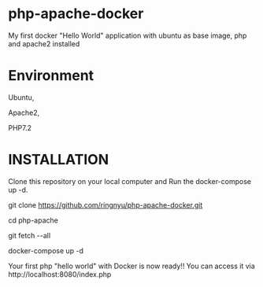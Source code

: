 # php-apache-docker
My first docker "Hello World" application with ubuntu as base image, php and apache2 installed

# Environment
Ubuntu,

Apache2,

PHP7.2

# INSTALLATION
Clone this repository on your local computer and Run the docker-compose up -d.

 git clone https://github.com/ringnyu/php-apache-docker.git
 
 cd php-apache
 
 git fetch --all
 
 docker-compose up -d
 
 Your first php "hello world" with Docker is now ready!! You can access it via http://localhost:8080/index.php
